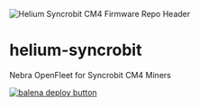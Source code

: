![Helium Syncrobit CM4 Firmware Repo Header](https://cdn.shopify.com/s/files/1/0071/2281/3001/files/Nebra-Firmware-Github-Header-SyncroBit-RKCM3.png?v=1688030309)

# helium-syncrobit
Nebra OpenFleet for Syncrobit CM4 Miners

[![balena deploy button](https://www.balena.io/deploy.svg)](https://dashboard.balena-cloud.com/deploy?repoUrl=https://github.com/NebraLtd/helium-syncrobit)
